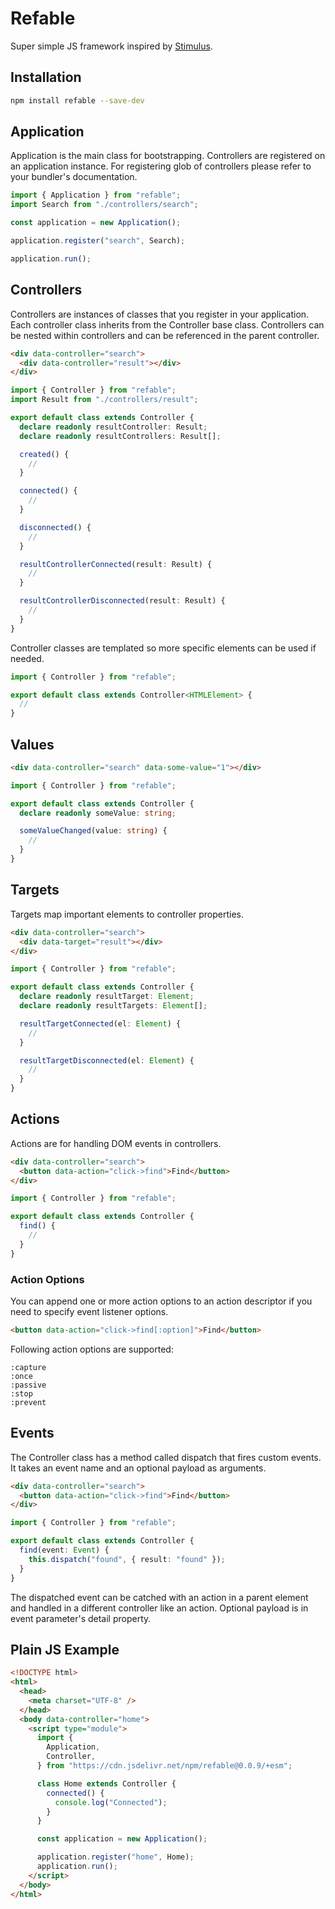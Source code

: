 # Refable

Super simple JS framework inspired by [Stimulus](https://github.com/hotwired/stimulus).

## Installation

```bash
npm install refable --save-dev
```

## Application

Application is the main class for bootstrapping. Controllers are registered on an application instance. For registering glob of controllers please refer to your bundler's documentation.

```ts
import { Application } from "refable";
import Search from "./controllers/search";

const application = new Application();

application.register("search", Search);

application.run();
```

## Controllers

Controllers are instances of classes that you register in your application. Each controller class inherits from the Controller base class. Controllers can be nested within controllers and can be referenced in the parent controller.

```html
<div data-controller="search">
  <div data-controller="result"></div>
</div>
```

```ts
import { Controller } from "refable";
import Result from "./controllers/result";

export default class extends Controller {
  declare readonly resultController: Result;
  declare readonly resultControllers: Result[];

  created() {
    //
  }

  connected() {
    //
  }

  disconnected() {
    //
  }

  resultControllerConnected(result: Result) {
    //
  }

  resultControllerDisconnected(result: Result) {
    //
  }
}
```

Controller classes are templated so more specific elements can be used if needed.

```ts
import { Controller } from "refable";

export default class extends Controller<HTMLElement> {
  //
}
```

## Values

```html
<div data-controller="search" data-some-value="1"></div>
```

```ts
import { Controller } from "refable";

export default class extends Controller {
  declare readonly someValue: string;

  someValueChanged(value: string) {
    //
  }
}
```

## Targets

Targets map important elements to controller properties.

```html
<div data-controller="search">
  <div data-target="result"></div>
</div>
```

```ts
import { Controller } from "refable";

export default class extends Controller {
  declare readonly resultTarget: Element;
  declare readonly resultTargets: Element[];

  resultTargetConnected(el: Element) {
    //
  }

  resultTargetDisconnected(el: Element) {
    //
  }
}
```

## Actions

Actions are for handling DOM events in controllers.

```html
<div data-controller="search">
  <button data-action="click->find">Find</button>
</div>
```

```ts
import { Controller } from "refable";

export default class extends Controller {
  find() {
    //
  }
}
```

### Action Options

You can append one or more action options to an action descriptor if you need to specify event listener options.

```html
<button data-action="click->find[:option]">Find</button>
```

Following action options are supported:

```
:capture
:once
:passive
:stop
:prevent
```

## Events

The Controller class has a method called dispatch that fires custom events. It takes an event name and an optional payload as arguments.

```html
<div data-controller="search">
  <button data-action="click->find">Find</button>
</div>
```

```ts
import { Controller } from "refable";

export default class extends Controller {
  find(event: Event) {
    this.dispatch("found", { result: "found" });
  }
}
```

The dispatched event can be catched with an action in a parent element and handled in a different controller like an action. Optional payload is in event parameter's detail property.

## Plain JS Example

```html
<!DOCTYPE html>
<html>
  <head>
    <meta charset="UTF-8" />
  </head>
  <body data-controller="home">
    <script type="module">
      import {
        Application,
        Controller,
      } from "https://cdn.jsdelivr.net/npm/refable@0.0.9/+esm";

      class Home extends Controller {
        connected() {
          console.log("Connected");
        }
      }

      const application = new Application();

      application.register("home", Home);
      application.run();
    </script>
  </body>
</html>
```
